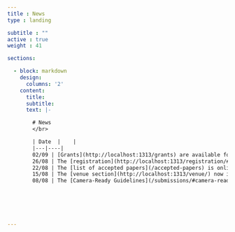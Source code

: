 ```yaml
---
title : News
type : landing

subtitle : ""
active : true
weight : 41

sections:

  - block: markdown
    design:
      columns: '2' 
    content:
      title: 
      subtitle: 
      text: |-

        # News
        </br>

        | Date  |    |
        |---|----|
        02/09 | [Grants](http://localhost:1313/grants) are available for students & early-career scientists interested in attending AMW. Do not miss this valuable opportunity!
        26/08 | The [registration](http://localhost:1313/registration/#procedure) is open.
        22/08 | The [list of accepted papers](/accepted-papers) is online.
        15/08 | The [venue section](http://localhost:1313/venue/) now includes information about the **rooms** where the events will take place. </br>We have also included a map with the [Points of Interest](http://localhost:1313/venue/#poi).
        08/08 | The [Camera-Ready Guidelines](/submissions/#camera-ready) are now available.

          




---
```



